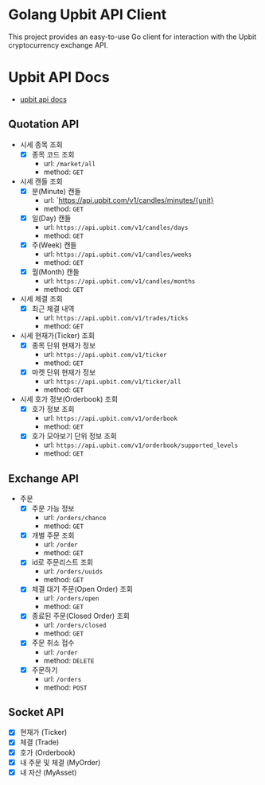 # Golang Upbit API Client
This project provides an easy-to-use Go client for interaction with the Upbit cryptocurrency exchange API.

# Upbit API Docs
- [upbit api docs](https://docs.upbit.com)

## Quotation API

- 시세 종목 조회
  - [x] 종목 코드 조회
    - url: `/market/all`
    - method: `GET`
- 시세 캔들 조회
  - [x] 분(Minute) 캔들
    - url: `https://api.upbit.com/v1/candles/minutes/{unit}
    - method: `GET`
  - [x] 일(Day) 캔들
    - url: `https://api.upbit.com/v1/candles/days`
    - method: `GET`
  - [x] 주(Week) 캔들
    - url: `https://api.upbit.com/v1/candles/weeks`
    - method: `GET`
  - [x] 월(Month) 캔들
    - url: `https://api.upbit.com/v1/candles/months`
    - method: `GET`
- 시세 체결 조회
  - [x] 최근 체결 내역
    - url: `https://api.upbit.com/v1/trades/ticks`
    - method: `GET`
- 시세 현재가(Ticker) 조회
  - [x] 종목 단위 현재가 정보
    - url: `https://api.upbit.com/v1/ticker`
    - method: `GET`
  - [x] 마켓 단위 현재가 정보
    - url: `https://api.upbit.com/v1/ticker/all`
    - method: `GET`
- 시세 호가 정보(Orderbook) 조회
  - [x] 호가 정보 조회
    - url: `https://api.upbit.com/v1/orderbook`
    - method: `GET`
  - [x] 호가 모아보기 단위 정보 조회
    - url: `https://api.upbit.com/v1/orderbook/supported_levels`
    - method: `GET`

## Exchange API
- 주문
  - [x] 주문 가능 정보
    - url: `/orders/chance`
    - method: `GET`
  - [x] 개별 주문 조회
    - url: `/order`
    - method: `GET`
  - [x] id로 주문리스트 조회
    - url: `/orders/uuids`
    - method: `GET`
  - [x] 체결 대기 주문(Open Order) 조회
    - url: `/orders/open`
    - method: `GET`
  - [x] 종료된 주문(Closed Order) 조회
    - url: `/orders/closed`
    - method: `GET`
  - [x] 주문 취소 접수
    - url: `/order`
    - method: `DELETE`
  - [x] 주문하기
    - url: `/orders`
    - method: `POST`

## Socket API
- [x] 현재가 (Ticker)
- [x] 체결 (Trade)
- [x] 호가 (Orderbook)
- [x] 내 주문 및 체결 (MyOrder)
- [x] 내 자산 (MyAsset)